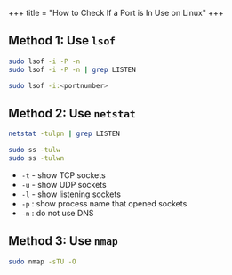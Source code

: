 +++
title = "How to Check If a Port is In Use on Linux"
+++

## Method 1: Use `lsof`

```bash
sudo lsof -i -P -n
sudo lsof -i -P -n | grep LISTEN
```

```bash
sudo lsof -i:<portnumber>
```

## Method 2: Use `netstat`

```bash
netstat -tulpn | grep LISTEN
```

```bash
sudo ss -tulw
sudo ss -tulwn
```

+ `-t` - show TCP sockets
+ `-u` - show UDP sockets
+ `-l` - show listening sockets
+ `-p` : show process name that opened sockets
+ `-n` : do not use DNS



## Method 3: Use `nmap`

```bash
sudo nmap -sTU -O
```

